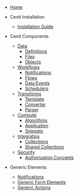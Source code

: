 -  [Home](/)

<!-- - Getting started -->

  <!-- - [Quick start](quickstart.md)   -->
  <!-- - [Dashboard](quickstart.md) -->
  <!-- - [Create a user](quickstart.md)   -->
  <!-- - [Full Panoramic](quickstart.md) -->

- Cenit Installation
  - [Installation Guide](installation.md)

- Cenit Components

  - [Data](data.md)
    - [Definitions](definitions.md)
    - [Files](file.md)
    - [Objects](object.md)
  - [Workflows](workflow.md)
    - [Notifications](notification.md)
    - [Flows](flow.md)
    - [Data Events](data_event.md)
    - [Schedulers](scheduler.md)
  - [Transforms](transformation.md)
    - [Template](template.md)
    - [Converter](converter.md)
    - [Parser](parser.md)
  <!-- - [Gatweay](quickstart.md) -->
  - [Compute](compute.md)
    - [Algorithms](algorithms.md)
    - [Application](application.md)
    - [Snippets](snippets.md)
  - [Integratios](integration.md)
    - [Collections](collection.md)
    - [Shared Collections](shared_collection.md)
  - [Security](security.md)
    - [Authorization Concepts](authorization.md)
  <!-- - [Ecommerce Packege](quickstart.md) -->

- Generic Elements
  - [Notifications](notifications.md)
  - [Generic Form Elements](generic_action_form.md)
  - [Generic Actions](generic_actions.md)

<!-- - Integration's Guide -->

  <!-- - [Principal Concept](quickstart.md) -->
  <!-- - [Process Visualization](quickstart.md) -->
  <!-- - [Elements](quickstart.md) -->
  <!-- - [Examples](quickstart.md) -->

<!-- - Cenit Products -->

<!-- - Cenit Core -->

<!-- - FAQ's -->
